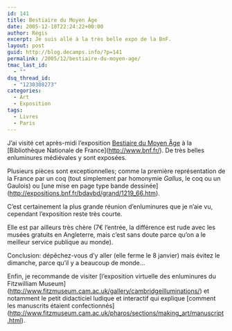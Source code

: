 ```yaml
---
id: 141
title: Bestiaire du Moyen Âge
date: 2005-12-18T22:24:22+00:00
author: Régis
excerpt: Je suis allé à la très belle expo de la BnF.
layout: post
guid: http://blog.decamps.info/?p=141
permalink: /2005/12/bestiaire-du-moyen-age/
tmac_last_id:
  - ""
dsq_thread_id:
  - "1230308273"
categories:
  - Art
  - Exposition
tags:
  - Livres
  - Paris
---
```

J&rsquo;ai visité cet après-midi l&rsquo;exposition [Bestiaire du Moyen Âge](http://expositions.bnf.fr/bestiaire/) à la \[Bibliothèque Nationale de France\](http://www.bnf.fr/). De très belles enluminures médiévales y sont exposées. 

Plusieurs pièces sont exceptionnelles; comme la première représentation de la France par un coq (tout simplement par homonymie _Gallus_, le coq ou un Gaulois) ou \[une mise en page type bande dessinée\](http://expositions.bnf.fr/bdavbd/grand/1219_66.htm).

C&rsquo;est certainement la plus grande réunion d&rsquo;enluminures que je n&rsquo;aie vu, cependant l&rsquo;exposition reste très courte. 

Elle est par ailleurs très chère (7€ l&rsquo;entrée, la différence est rude avec les musées gratuits en Angleterre, mais c&rsquo;est sans doute parce qu&rsquo;on a le meilleur service publique au monde).

Conclusion: dépêchez-vous d&rsquo;y aller (elle ferme le 8 janvier) mais évitez le dimanche, parce qu&rsquo;il y a beaucoup de monde&#8230;

Enfin, je recommande de visiter \[l&rsquo;exposition virtuelle des enluminures du Fitzwilliam Museum\](http://www.fitzmuseum.cam.ac.uk/gallery/cambridgeilluminations/) et notamment le petit didacticiel ludique et interactif qui explique \[comment les manuscrits étaient confectionnés\](http://www.fitzmuseum.cam.ac.uk/pharos/sections/making_art/manuscript.html).